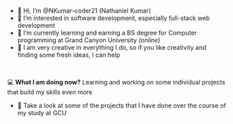 - 👋 Hi, I’m @NKumar-coder21 (Nathaniel Kumar)
- 👀 I’m interested in software development, especially full-stack web development
- 🌱 I’m currently learning and earning a BS degree for Computer programming at Grand Canyon University *(online)*
- 🎨 I am very creative in everything I do, so if you like creativity and finding some fresh ideas, I can help

<br />

💻 **What I am doing now?** Learning and working on some individual projects that build my skills even more
- 🔎 Take a look at some of the projects that I have done over the course of my study at GCU

<br />
